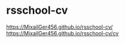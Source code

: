 # rsschool-cv
https://MixailGer456.github.io/rsschool-cv/
https://MixailGer456.github.io/rsschool-cv/cv

